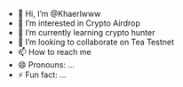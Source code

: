 - 👋 Hi, I’m @Khaerlwww
- 👀 I’m interested in Crypto Airdrop
- 🌱 I’m currently learning crypto hunter
- 💞️ I’m looking to collaborate on Tea Testnet
- 📫 How to reach me 
- 😄 Pronouns: ...
- ⚡ Fun fact: ...

<!---
Khaerlwww/Khaerlwww is a ✨ special ✨ repository because its `README.md` (this file) appears on your GitHub profile.
You can click the Preview link to take a look at your changes.
--->
